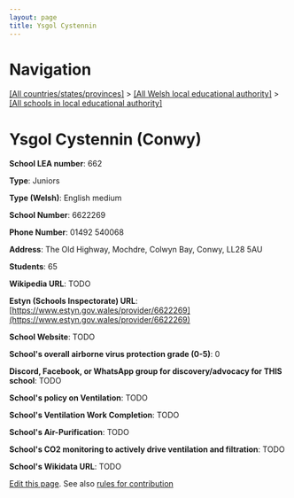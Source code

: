```yaml
---
layout: page
title: Ysgol Cystennin
---
```

# Navigation

[[All countries/states/provinces]](../../..) > [[All Welsh local educational authority]](../..) > [[All schools in local educational authority]](..)

# Ysgol Cystennin (Conwy)

**School LEA number**: 662

**Type**: Juniors

**Type (Welsh)**: English medium

**School Number**: 6622269

**Phone Number**: 01492 540068

**Address**: The Old Highway, Mochdre, Colwyn Bay, Conwy, LL28 5AU

**Students**: 65

**Wikipedia URL**: TODO

**Estyn (Schools Inspectorate) URL**: [https://www.estyn.gov.wales/provider/6622269](https://www.estyn.gov.wales/provider/6622269)

**School Website**: TODO

**School's overall airborne virus protection grade (0-5)**: 0

**Discord, Facebook, or WhatsApp group for discovery/advocacy for THIS school**: TODO

**School's policy on Ventilation**: TODO

**School's Ventilation Work Completion**: TODO

**School's Air-Purification**: TODO

**School's CO2 monitoring to actively drive ventilation and filtration**: TODO

**School's Wikidata URL**: TODO




[Edit this page](https://github.com/VentilationProject/Wales/edit/prif/./Conwy/Ysgol_Cystennin.md). See also [rules for contribution](../../../contribution-rules/)